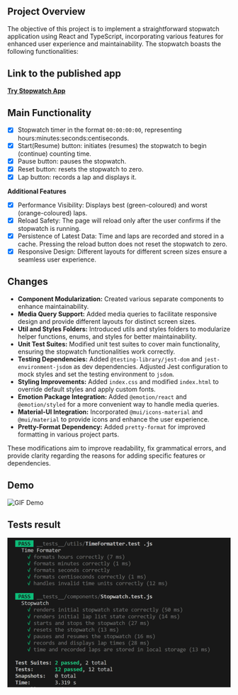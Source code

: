 

## Project Overview

The objective of this project is to implement a straightforward stopwatch application using React and TypeScript, incorporating various features for enhanced user experience and maintainability. The stopwatch boasts the following functionalities:

## Link to the published app 

**[Try Stopwatch App](https://androkzn.github.io/stopwatch_app/)**

## Main Functionality

- [x] Stopwatch timer in the format ```00:00:00:00```, representing hours:minutes:seconds:centiseconds.
- [x] Start(Resume) button: initiates (resumes) the stopwatch to begin (continue) counting time.
- [x] Pause button: pauses the stopwatch.
- [x] Reset button: resets the stopwatch to zero.
- [x] Lap button: records a lap and displays it.

**Additional Features**
- [x] Performance Visibility: Displays best (green-coloured) and worst (orange-coloured) laps.
- [x] Reload Safety: The page will reload only after the user confirms if the stopwatch is running.
- [x] Persistence of Latest Data: Time and laps are recorded and stored in a cache. Pressing the reload button does not reset the stopwatch to zero.
- [x] Responsive Design: Different layouts for different screen sizes ensure a seamless user experience.

## Changes

- **Component Modularization:** Created various separate components to enhance maintainability.
- **Media Query Support:** Added media queries to facilitate responsive design and provide different layouts for distinct screen sizes.
- **Util and Styles Folders:** Introduced utils and styles folders to modularize helper functions, enums, and styles for better maintainability.
- **Unit Test Suites:** Modified unit test suites to cover main functionality, ensuring the stopwatch functionalities work correctly.
- **Testing Dependencies:** Added ```@testing-library/jest-dom``` and ```jest-environment-jsdom``` as dev dependencies. Adjusted Jest configuration to mock styles and set the testing environment to ```jsdom```.
- **Styling Improvements:** Added ```index.css``` and modified ```index.html``` to override default styles and apply custom fonts.
- **Emotion Package Integration:** Added ```@emotion/react``` and ```@emotion/styled``` for a more convenient way to handle media queries.
- **Material-UI Integration:** Incorporated ```@mui/icons-material``` and ```@mui/material``` to provide icons and enhance the user experience.
- **Pretty-Format Dependency:** Added ```pretty-format``` for improved formatting in various project parts.

These modifications aim to improve readability, fix grammatical errors, and provide clarity regarding the reasons for adding specific features or dependencies.

## Demo
![GIF Demo](././demo_responsive_gif.gif?raw=true)

## Tests result 
![Tests](./test_results.png)
